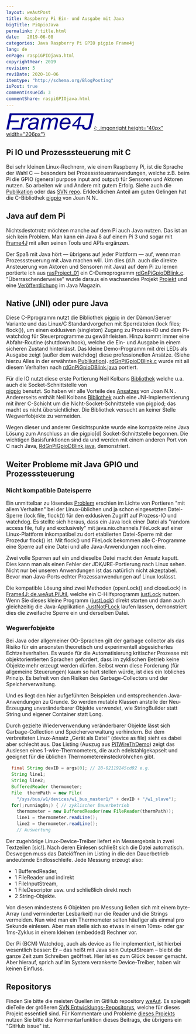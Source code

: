```yaml
---
layout: weAutPost
title: Raspberry Pi Ein- und Ausgabe mit Java
bigTitle: PiGpioJava
permalink: /:title.html
date:   2019-06-08
categories: Java Raspberry Pi GPIO pigpio Frame4j
lang: de
enPage: raspiGPIOjava.html
copyrightYear: 2019
revision: 5
reviDate: 2020-10-06
itemtype: "http://schema.org/BlogPosting"
isPost: true
commentIssueId: 3
commentShare: raspiGPIOjava.html
---
```

[![Frame4J](/assets/icons_logos/frame4jlogo-02t.png "&gt; Frame4J"){: .imgonright height="40px" width="206px"}](https://frame4j.de/index_en.html)
## Pi IO und Prozesssteuerung mit C
Bei sehr kleinen Linux-Rechnern, wie einem Raspberry Pi, ist die Sprache
der Wahl C &mdash; besonders bei Prozesssteueranwendungen, welche z.B.
beim Pi die GPIO <!--more-->(general purpose input and output)
für Sensoren und Aktoren nutzen. So arbeiten wir und Andere mit gutem
Erfolg. Siehe auch die
[Publikation](https://a-weinert.de/pub/raspberry4remoteServices.pdf "Raspberry for remote services") 
oder das 
[SVN repo](https://weinert-automation.de/svn/rasProject_01/ "rasProject_0 (guest:guest)").
Erklecklichen Anteil am guten Gelingen hat die C-Bibliothek
[pigpio](http://abyz.me.uk/rpi/pigpio/index.html) von Joan N.N..

## Java auf dem Pi
Nichtsdestotrotz möchten manche auf dem Pi auch Java nutzen. Das ist an sich
kein Problem. Man kann ein Java&nbsp;8 auf einem Pi&nbsp;3 und sogar mit
[Frame4J](https://frame4j.de/index_en.html "project home") mit allen seinen 
Tools und APIs ergänzen.

Der Spaß mit Java hört &mdash; übrigens auf jeder Plattform &mdash; auf, wenn 
man Prozesssteuerung mit Java machen will. Um dies (d.h. auch die direkte 
Ansteuerung von Aktoren und Sensoren mit Java) auf dem Pi zu lernen portierte
ich aus
[rasProject_01](https://a-weinert.de/pub/raspberry4remoteServices.pdf "Raspberry for remote services") ein C-Demoprogramm
[rdGnPiGpioDBlink.c](https://github.com/a-weinert/weAut/blob/master/rasProject_01part/rdGnPiGpioDBlink.c "C GPIO demo").
"Überraschenderweise" wurde daraus ein wachsendes Projekt
[Projekt](https://github.com/a-weinert/weAut/) und eine
[Veröffentlichung](https://a-weinert.de/publication.html) im Java Magazin.

## Native (JNI) oder pure Java
Diese C-Pprogramm nutzt die Bibliothek
[pigpio](http://abyz.me.uk/rpi/pigpio/index.html) in der 
Dämon/Server Variante und das Linux/C Standardvorgehen mit Sperrdateien (lock
files; flock()), um einen exklusiven (singleton) Zugang zu Prozess-IO und dem
Pi-watchdog für Steuerprogramme zu gewährleisten. Hinzu kommt immer eine 
Abfahr-Routine (shutdown hook), welche die Ein- und Ausgabe in einem sicheren
Zustand hinterlässt. Das kleine Demo-Programm mit drei LEDs als Ausgabe zeigt
(außer dem watchdog) diese professionellen Ansätze. (Siehe hierzu Alles 
in der erwähnten 
[Publikation](https://a-weinert.de/pub/raspberry4remoteServices.pdf "Raspberry for remote services")).
[rdGnPiGpioDBlink.c](https://github.com/a-weinert/weAut/blob/master/rasProject_01part/rdGnPiGpioDBlink.c "C GPIO demo")
wurde mit all diesem Verhalten nach 
[rdGnPiGpioDBlink.java](https://github.com/a-weinert/weAut/blob/master/frame4j_part/de/weAut/tests/RdGnJPiGpioDBlink.java "Java GPIO demo") portiert. 

Für die IO nutzt diese erste Portierung Neil Kolbans
[Bibliothek](https://github.com/nkolban/jpigpio "interface to pigpio[d]")
welche u.a. auch die Socket-Schnittstelle von  
[pigpio](http://abyz.me.uk/rpi/pigpio/sif.html "socket interface docu") 
benutzt. So haben wir alle Vorteile des
[Ansatzes](http://abyz.me.uk/rpi/pigpio/index.html "pigpio library")
von Joan N.N.. Andererseits enthält Neil Kolbans
[Bibliothek](https://github.com/nkolban/jpigpio "interface to pigpio[d]") 
auch eine JNI-Implementierung mit ihrer C-Schicht um die Nicht-Socket-Schnittstelle
von pigpiod; das macht es nicht übersichtlicher. Die Bibliothek versucht an 
keiner Stelle Wegwerfobjekte zu vermeiden.

Wegen dieser und anderer Gesichtspunkte wurde eine kompakte reine Java 
Lösung zum Anschluss an die pigpio[d] Socket-Schnittstelle begonnen. Die
wichtigen Basisfunktionen sind da und werden mit einem anderen Port von C
nach Java,
[RdGnPiGpioDBlink.java](https://github.com/a-weinert/weAut/blob/master/frame4j_part/de/weAut/tests/RdGnPiGpioDBlink.java "compact pure Java"), demonstriert.

## Weiter Probleme mit Java GPIO und Prozesssteuerung
### Nicht kompatible Dateisperre
 
Ein unmittelbar zu lösendes [Problem](javaIncompFlock_de.html "siehe eigener Beitrag hierzu") erschien im Lichte von Portieren "mit
allem Verhalten" bei der Linux-üblichen und ja schon eingesetzten 
Datei-Sperre (lock file, flock()) für den exklusiven Zugriff auf Prozess-IO 
und watchdog. Es stellte sich heraus, dass ein Java lock einer Datei als 
"random access file, fully and exclusively" mit java.nio.channels.FileLock
auf einer Linux-Plattform  inkompatibel zu dort etablierten Datei-Sperre mit
der Prozedur flock() ist. Mit flock() und FileLock bekommen alle C-Programme
eine Sperre auf eine Datei und alle Java-Anwendungen noch eine. 

Zwei volle Sperren auf ein und dieselbe Datei macht den Ansatz kaputt. Dies
kann man als einen Fehler der JDK/JRE-Portierung nach Linux sehen. Nicht nur
bei unseren Anwendungen ist das natürlich nicht akzeptabel. Bevor man 
Java-Ports echter Prozessanwendungen auf Linux loslässt.

Die kompatible Lösung sind zwei Methoden (openLock() and closeLock) in
[Frame4J: de.weAut.PiUtil](https://github.com/a-weinert/weAut/blob/master/frame4j_part/de/weAut/PiUtil.java "openLock() and closeLock()"), welche ein C-Hilfsprogramm
[justLock](https://github.com/a-weinert/weAut/blob/master/rasProject_01part/justLock.c) nutzen. Wenn Sie 
dieses kleine Programm ([justLock](https://github.com/a-weinert/weAut/blob/master/rasProject_01part/justLock.c)) direkt starten und 
dann auch gleichzeitig die Java-Applikation 
[JustNotFLock](https://github.com/a-weinert/weAut/blob/master/frame4j_part/de/weAut/tests/JustNotFLock.java "de.weAut.tests.JustNotFLock (needs Frame4J installed") laufen lassen,
demonstriert dies die zweifache Sperre ein und derselben Datei.

### Wegwerfobjekte

Bei Java oder allgemeiner OO-Sprachen gilt der garbage collector als das 
Risiko für ein ansonsten theoretisch und experimentell abgesichertes Echtzeitverhalten. Es wurde für die Automatisierung kritischer Prozesse mit objektorientierten Sprachen gefordert, dass im zyklischen Betrieb keine Objekte mehr erzeugt werden dürfen. Selbst wenn diese Forderung (für allgemeine Steuerungen) kaum so hart stellen würde, ist dies ein löbliches Prinzip. Es befreit von den Risiken des Garbage-Collectors und der Speicherverwaltung.

Und es liegt den hier aufgeführten Beispielen und entsprechenden Java-Anwendungen zu Grunde. So werden mutable Klassen anstelle der Neu-Erzeugung unveränderbarer Objekte verwendet, wie StringBuilder statt String und eigener Container statt Long.

Durch gezielte Wiederverwendung veränderbarer Objekte lässt sich Garbage-Collection und Speicherverwaltung verhindern. Bei dem verbreiteten Linux-Ansatz „Gerät als Datei“ (device as file) sieht es dabei aber schlecht aus. Das Listing (Auszug aus [Pi1WireThDemo](https://github.com/a-weinert/weAut/blob/master/frame4j_part/de/weAut/tests/Pi1WireThDemo.java "de.weAut.tests.Pi1WireThDemo")) zeigt das Auslesen eines 1-wire-Thermometers, die auch edelstahlgekapselt und geeignet für die  üblichen Thermometereinsteckröhrchen gibt.  
```java
  final String devID = args[0]; // 28-02119245cd92 e.g.
  String line1;
  String line2;
  BufferedReader thermometer; 
  File  thermPath = new File(
    "/sys/bus/w1/devices/w1_bus_master1/" + devID + "/w1_slave");
  for(;runningOn;) { // zyklischer Dauerbetrieb
    thermometer = new BufferedReader(new FileReader(thermPath));
    line1 = thermometer.readLine();
    line2 = thermometer.readLine();
    // Auswertung
```
Der zugehörige Linux-Device-Treiber liefert ein Messergebnis in zwei Textzeilen [sic!]. Nach deren Einlesen schließt sich die Datei automatisch. Deswegen muss das Dateiöffnen im Listing in die den Dauerbetrieb andeutende Endlosschleife. Jede Messung erzeugt also:
 - 1 BufferedReader, 
 - 1 FileReader und indirekt 
 - 1 FileInputStream, 
 - 1 FileDescriptor usw.
und schließlich direkt noch 
 - 2 String-Objekte.
 
Von diesen mindestens 6 Objekten pro Messung ließen sich mit einem byte-Array (und verminderter Lesbarkeit) nur die Reader und die Strings vermeiden. Nun wird man ein Thermometer selten häufiger als einmal pro Sekunde einlesen. Aber man stelle sich so etwas in einem 10ms- oder gar 1ms-Zyklus in einem kleinen (embedded) Rechner vor.

Der Pi (BCM) Watchdog, auch als device as file implementiert, ist hierbei wesentlich besser: Er – das heißt mit Java sein OutputStream – bleibt die ganze Zeit zum Schreiben geöffnet. Hier ist es zum Glück besser gemacht. Aber hierauf, sprich auf im System verankerte Device-Treiber, haben wir keinen Einfluss.

## Repositorys

Finden Sie bitte die meisten Quellen im GitHub repository
[weAut](https://github.com/a-weinert/weAut/). Es spiegelt dieTeile der größeren
[SVN Entwicklungs-Repositorys](https://weinert-automation.de/svn/ "guest:guest"),
welche für dieses Projekt essentiell sind. Für Kommentare und Probleme
[dieses Projekts](https://github.com/a-weinert/weAut/) nutzen Sie bitte die
Kommentarfunktion dieses Beitrags, die übrigens ein "GitHub issue" ist.   
